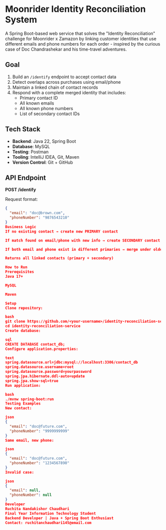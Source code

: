 # Moonrider Identity Reconciliation System

A Spring Boot-based web service that solves the "Identity Reconciliation" challenge for Moonrider x Zamazon by linking customer identities that use different emails and phone numbers for each order - inspired by the curious case of Doc Chandrashekar and his time-travel adventures.

## Goal

1. Build an `/identify` endpoint to accept contact data
2. Detect overlaps across purchases using email/phone
3. Maintain a linked chain of contact records
4. Respond with a complete merged identity that includes:
    - Primary contact ID
    - All known emails
    - All known phone numbers
    - List of secondary contact IDs

## Tech Stack

- **Backend**: Java 22, Spring Boot
- **Database**: MySQL
- **Testing**: Postman
- **Tooling**: IntelliJ IDEA, Git, Maven
- **Version Control**: Git + GitHub

## API Endpoint

**POST /identify**

Request format:
```json
{
  "email": "doc@brown.com",
  "phoneNumber": "9876543210"
}
Business Logic
If no existing contact → create new PRIMARY contact

If match found on email/phone with new info → create SECONDARY contact linked to oldest PRIMARY

If both email and phone exist in different primaries → merge under older PRIMARY

Returns all linked contacts (primary + secondary)

How to Run
Prerequisites
Java 17+

MySQL

Maven

Setup
Clone repository:

bash
git clone https://github.com/<your-username>/identity-reconciliation-service.git
cd identity-reconciliation-service
Create database:

sql
CREATE DATABASE contact_db;
Configure application.properties:

text
spring.datasource.url=jdbc:mysql://localhost:3306/contact_db
spring.datasource.username=root
spring.datasource.password=yourpassword
spring.jpa.hibernate.ddl-auto=update
spring.jpa.show-sql=true
Run application:

bash
./mvnw spring-boot:run
Testing Examples
New contact:

json
{
  "email": "doc@future.com",
  "phoneNumber": "9999999999"
}
Same email, new phone:

json
{
  "email": "doc@future.com",
  "phoneNumber": "1234567890"
}
Invalid case:

json
{
  "email": null,
  "phoneNumber": null
}
Developer
Ruchita Nandakishor Chaudhari
Final Year Information Technology Student
Backend Developer | Java + Spring Boot Enthusiast
Contact: ruchitanchaudhari145@email.com